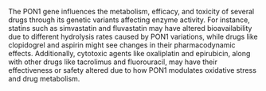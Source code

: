 The PON1 gene influences the metabolism, efficacy, and toxicity of several drugs through its genetic variants affecting enzyme activity. For instance, statins such as simvastatin and fluvastatin may have altered bioavailability due to different hydrolysis rates caused by PON1 variations, while drugs like clopidogrel and aspirin might see changes in their pharmacodynamic effects. Additionally, cytotoxic agents like oxaliplatin and epirubicin, along with other drugs like tacrolimus and fluorouracil, may have their effectiveness or safety altered due to how PON1 modulates oxidative stress and drug metabolism.